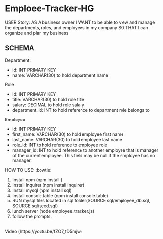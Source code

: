 # Emploee-Tracker-HG #


USER Story: 
AS A business owner
I WANT to be able to view and manage the departments, roles, and employees in my company
SO THAT I can organize and plan my business


## SCHEMA ##

Department:

* id: INT PRIMARY KEY
* name: VARCHAR(30) to hold department name


Role

* id: INT PRIMARY KEY
* title: VARCHAR(30) to hold role title
* salary: DECIMAL to hold role salary
* department_id: INT to hold reference to department role belongs to


Employee

* id: INT PRIMARY KEY
* first_name: VARCHAR(30) to hold employee first name
* last_name: VARCHAR(30) to hold employee last name
* role_id: INT to hold reference to employee role
* manager_id: INT to hold reference to another employee that is manager of the current employee. This field may be null if the employee has no manager.

HOW TO USE: :bowtie:

1. Install npm (npm install )
2. Install Inquirer (npm install inquirer)
3. Install mysql (npm install sql)
4. Install console.table (npm install console.table)
5. RUN mysql files located in sql folder(SOURCE sql/employee_db.sql, SOURCE sql/seed.sql)
6. lunch server (node employee_tracker.js)
7. follow the prompts.
<br/>
Video (https://youtu.be/fZO7_tD5mjw)<br/>
